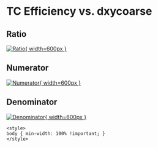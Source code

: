 # TC Efficiency vs. dxycoarse

## Ratio

[![Ratio](../mtv/var/TC_eff_dxycoarse.png){ width=600px }](../mtv/var/TC_eff_dxycoarse.pdf)

## Numerator

[![Numerator](../mtv/num/TC_eff_dxycoarse_num.png){ width=600px }](../mtv/num/TC_eff_dxycoarse_num.pdf)

## Denominator

[![Denominator](../mtv/den/TC_eff_dxycoarse_den.png){ width=600px }](../mtv/den/TC_eff_dxycoarse_den.pdf)


``` {=html}
<style>
body { min-width: 100% !important; }
</style>
```
